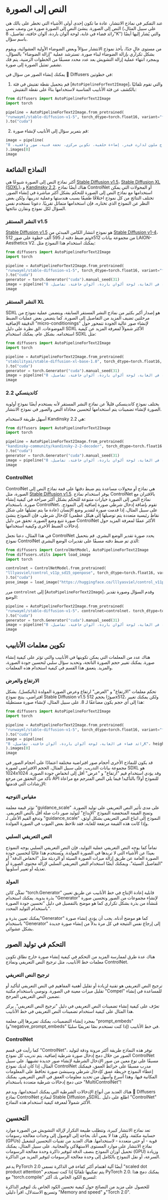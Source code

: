 # النص إلى الصورة

عند التفكير في نماذج الانتشار، عادة ما تكون إحدى أولى الأشياء التي تخطر على بالك هي النص إلى الصورة. ينشئ النص إلى الصورة صورة من وصف نصي (على سبيل المثال، "رائد فضاء في غابة، لوحة ألوان باردة، ألوان خافتة، تفاصيل، 8K") والتي يُشار إليها أيضًا باسم *سؤال*.

من مستوى عالٍ جدًا، يأخذ نموذج الانتشار سؤالاً وبعض الضوضاء الأولية العشوائية، ويقوم بشكل تكراري بإزالة الضوضاء لبناء صورة. تسترشد عملية "إزالة الضوضاء" بالسؤال، وبمجرد انتهاء عملية إزالة التشويش بعد عدد محدد مسبقًا من الخطوات الزمنية، يتم فك تشفير تمثيل الصورة إلى صورة.

يمكنك إنشاء الصور من سؤال في 🤗 Diffusers في خطوتين:

1. قم بتحميل نقطة تفتيش في فئة [`AutoPipelineForText2Image`]، والتي تقوم تلقائيًا بالكشف عن فئة الأنابيب المناسبة لاستخدامها بناءً على نقطة التفتيش:
```py
from diffusers import AutoPipelineForText2Image
import torch

pipeline = AutoPipelineForText2Image.from_pretrained(
"runwayml/stable-diffusion-v1-5", torch_dtype=torch.float16, variant="fp16"
).to("cuda")
```

2. قم بتمرير سؤال إلى الأنابيب لإنشاء صورة:
```py
image = pipeline(
"زجاج ملون لدارث فيدر، إضاءة خلفية، تكوين مركزي، تحفة فنية، صور واقعية، 8K"
).images[0]
image
```

## النماذج الشائعة

أكثر نماذج النص إلى الصورة شيوعًا هي [Stable Diffusion v1.5](https://huggingface.co/runwayml/stable-diffusion-v1-5)، [Stable Diffusion XL (SDXL)](https://huggingface.co/stabilityai/stable-diffusion-xl-base-1.0)، و [Kandinsky 2.2](https://huggingface.co/kandinsky-community/kandinsky-2-2-decoder). هناك أيضًا نماذج ControlNet أو المحولات التي يمكن استخدامها مع نماذج النص إلى الصورة للتحكم بشكل أكثر مباشرة في إنشاء الصور. تختلف النتائج من كل نموذج اختلافًا طفيفًا بسبب هندستها وعملية تدريبها، ولكن بغض النظر عن النموذج الذي تختاره، فإن استخدامها متماثل تقريبًا. دعونا نستخدم نفس السؤال لكل نموذج ونقارن نتائجها.

### النشر المستقر v1.5

[Stable Diffusion v1.5](https://huggingface.co/runwayml/stable-diffusion-v1-5) هو نموذج انتشار الكامن المبدئي من [Stable Diffusion v1-4](https://huggingface.co/CompVis/stable-diffusion-v1-4)، وتم ضبط دقته لـ 595 ألف خطوة على صور 512x512 من مجموعة بيانات LAION-Aesthetics V2. يمكنك استخدام هذا النموذج مثل:
```py
from diffusers import AutoPipelineForText2Image
import torch

pipeline = AutoPipelineForText2Image.from_pretrained(
"runwayml/stable-diffusion-v1-5", torch_dtype=torch.float16, variant="fp16"
).to("cuda")
generator = torch.Generator("cuda").manual_seed(31)
image = pipeline("رائد فضاء في الغابة، لوحة ألوان باردة، ألوان خافتة، تفاصيل، 8K"، generator=generator).images[0]
image
```

### النشر المستقر XL

SDXL هو إصدار أكبر بكثير من نماذج النشر المستقر السابقة، ويتضمن عملية نموذج من مرحلتين تضيف المزيد من التفاصيل إلى الصورة. كما يتضمن بعض عمليات الضبط الدقيقة الإضافية "micro-conditionings" لإنشاء صور عالية الجودة تتمحور حول الموضوعات. الق نظرة على دليل SDXL الأكثر شمولاً لمعرفة المزيد عن كيفية استخدامه. بشكل عام، يمكنك استخدام SDXL مثل:
```py
from diffusers import AutoPipelineForText2Image
import torch

pipeline = AutoPipelineForText2Image.from_pretrained(
"stabilityai/stable-diffusion-xl-base-1.0", torch_dtype=torch.float16, variant="fp16"
).to("cuda")
generator = torch.Generator("cuda").manual_seed(31)
image = pipeline("رائد فضاء في الغابة، لوحة ألوان باردة، ألوان خافتة، تفاصيل، 8K"، generator=generator).images[0]
image
```

### كاندينسكي 2.2

يختلف نموذج كاندينسكي قليلاً عن نماذج النشر المستقر لأنه يستخدم أيضًا نموذج أولوية الصورة لإنشاء تضمينات يتم استخدامها لتحسين محاذاة النص والصور في نموذج الانتشار.

أسهل طريقة لاستخدام Kandinsky 2.2 هي:
```py
from diffusers import AutoPipelineForText2Image
import torch

pipeline = AutoPipelineForText2Image.from_pretrained(
"kandinsky-community/kandinsky-2-2-decoder", torch_dtype=torch.float16
).to("cuda")
generator = torch.Generator("cuda").manual_seed(31)
image = pipeline("رائد فضاء في الغابة، لوحة ألوان باردة، ألوان خافتة، تفاصيل، 8K"، generator=generator).images[0]
image
```

### ControlNet

ControlNet هي نماذج أو محولات مساعدة يتم ضبط دقتها على قمة نماذج النص إلى الصورة، مثل [Stable Diffusion v1.5](https://huggingface.co/runwayml/stable-diffusion-v1-5). يوفر استخدام نماذج ControlNet بالاقتران مع نماذج النص إلى الصورة خيارات متنوعة للتحكم بشكل أكثر صراحة في كيفية إنشاء صورة. باستخدام ControlNet، تقوم بإضافة إدخال شرطي صورة إضافية إلى النموذج. على سبيل المثال، إذا قدمت صورة لتقدير وضع الإنسان (عادة ما يتم تمثيلها على شكل نقاط رئيسية متعددة يتم توصيلها إلى هيكل عظمي) كإدخال شرطي، فإن النموذج ينشئ صورة تتبع وضع الصورة. تحقق من دليل ControlNet الأكثر عمقًا لمعرفة المزيد حول إدخالات الضبط الأخرى وكيفية استخدامها.

في هذا المثال، دعنا نجعل ControlNet يحدد صورة تقدير الوضع البشري. قم بتحميل نموذج ControlNet الذي تم ضبط دقته مسبقًا على تقديرات الوضع البشري:
```py
from diffusers import ControlNetModel, AutoPipelineForText2Image
from diffusers.utils import load_image
import torch

controlnet = ControlNetModel.from_pretrained(
"lllyasviel/control_v11p_sd15_openpose", torch_dtype=torch.float16, variant="fp16"
).to("cuda")
pose_image = load_image("https://huggingface.co/lllyasviel/control_v11p_sd15_openpose/resolve/main/images/control.png")
```

مرر `controlnet` إلى [`AutoPipelineForText2Image`]، وقدم السؤال وصورة تقدير الوضع:
```py
pipeline = AutoPipelineForText2Image.from_pretrained(
"runwayml/stable-diffusion-v1-5"، controlnet=controlnet، torch_dtype=torch.float16، variant="fp16"
).to("cuda")
generator = torch.Generator("cuda").manual_seed(31)
image = pipeline("رائد فضاء في الغابة، لوحة ألوان باردة، ألوان خافتة، تفاصيل، 8K"، image=pose_image، generator=generator).images[0]
image
```

## تكوين معلمات الأنابيب

هناك عدد من المعلمات التي يمكن تكوينها في الأنابيب والتي تؤثر على كيفية إنشاء صورة. يمكنك تغيير حجم الصورة الناتجة، وتحديد سؤال سلبي لتحسين جودة الصورة، والمزيد. يتعمق هذا القسم في كيفية استخدام هذه المعلمات.

### الارتفاع والعرض

تحكم معلمات "الارتفاع" و "العرض" ارتفاع وعرض الصورة المولدة (بالبكسل). بشكل افتراضي، ينتج نموذج Stable Diffusion v1.5 صورًا بحجم 512x512، ولكن يمكنك تغيير هذا إلى أي حجم يكون مضاعفًا لـ 8. على سبيل المثال، لإنشاء صورة مستطيلة:
```py
from diffusers import AutoPipelineForText2Image
import torch

pipeline = AutoPipelineForText2Image.from_pretrained(
"runwayml/stable-diffusion-v1-5", torch_dtype=torch.float16, variant="fp16"
).to("cuda")
image = pipeline(
"رائد فضاء في الغابة، لوحة ألوان باردة، ألوان خافتة، تفاصيل، 8K"، height=768، width=512
).images[0]
image
```

<Tip warning={true}>
قد يكون للنماذج الأخرى أحجام صور افتراضية مختلفة اعتمادًا على أحجام الصور في مجموعة بيانات التدريب. على سبيل المثال، الحجم الافتراضي لصورة SDXL هو 1024x1024 وقد يؤدي استخدام قيم "ارتفاع" و "عرض" أقل إلى انخفاض جودة الصورة. تأكد من التحقق من مرجع API للنموذج أولاً!
</Tip>
بالتأكيد! فيما يلي النص المترجم مع مراعاة الإرشادات التي قدمتها:

### مقياس التوجيه

تؤثر قيمة معلمة "guidance_scale" على مدى تأثير النص التعريفي على توليد الصورة. وتمنح القيمة المنخفضة النموذج "الإبداع" لتوليد صور ذات صلة أقل بالنص التعريفي. وتدفع القيم الأعلى لـ "guidance_scale" النموذج إلى اتباع النص التعريفي بشكل أوثق، وإذا كانت هذه القيمة مرتفعة للغاية، فقد تلاحظ بعض العيوب في الصورة المولدة.

### النص التعريفي السلبي

تماماً كما يوجه النص التعريفي عملية التوليد، فإن النص التعريفي السلبي يوجه النموذج بعيدًا عن الأشياء التي لا تريدها في الصورة المولدة. ويُستخدم هذا غالبًا لتحسين جودة الصورة العامة عن طريق إزالة ميزات الصورة السيئة أو الرديئة مثل "انخفاض الدقة" أو "التفاصيل السيئة". ويمكنك أيضًا استخدام النص التعريفي السلبي لإزالة محتوى الصورة أو تعديله أو تغيير أسلوبها.

### المولد

تمكّن كائن "torch.Generator" قابلية إعادة الإنتاج في خط الأنابيب عن طريق تعيين بذرة يدوية. يمكنك استخدام "Generator" لإنشاء مجموعات من الصور وتحسين صورة مُنشأة من بذرة بشكل تكراري كما هو موضح بالتفصيل في دليل "تحسين جودة الصورة باستخدام التوليد المحدد".

يمكنك تعيين بذرة و"Generator" كما هو موضح أدناه. يجب أن يؤدي إنشاء صورة باستخدام "Generator" إلى إرجاع نفس النتيجة في كل مرة بدلاً من إنشاء صورة جديدة بشكل عشوائي.

## التحكم في توليد الصور

هناك عدة طرق لممارسة المزيد من التحكم في كيفية إنشاء صورة خارج نطاق تكوين معلمات خط الأنابيب، مثل ترجيح النص التعريفي ونماذج ControlNet.

### ترجيح النص التعريفي

ترجيح النص التعريفي هو تقنية لزيادة أو تقليل أهمية المفاهيم في النص التعريفي لتأكيد أو تقليل ميزات معينة في الصورة. ونوصي باستخدام مكتبة "Compel" للمساعدة في إنشاء تضمين النص التعريفي المرجح.

<Tip>

تعرّف على كيفية إنشاء تضمينات النص التعريفي في دليل "ترجيح النص التعريفي". يركز هذا المثال على كيفية استخدام تضمينات النص التعريفي في خط الأنابيب.

</Tip>

بمجرد إنشاء التضمينات، يمكنك تمريرها إلى معلمة "prompt_embeds" (و"negative_prompt_embeds" إذا كنت تستخدم نصًا تعريفيًا سلبيًا) في خط الأنابيب.

### ControlNet

كما رأيت في قسم "ControlNet"، توفر هذه النماذج طريقة أكثر مرونة ودقة لتوليد الصور من خلال دمج إدخال صورة شرطية إضافية. يتم تدريب كل نموذج ControlNet مسبقًا على نوع معين من صور الإدخال الشرطية لإنشاء صور جديدة تشبهها. على سبيل المثال، إذا كان لديك نموذج ControlNet مدرب مسبقًا على خرائط العمق، فيمكنك إعطاء النموذج خريطة عمق كإدخال شرطي وسينشئ صورة تحافظ على المعلومات المكانية فيها. وهذا أسرع وأسهل من تحديد معلومات العمق في النص التعريفي. يمكنك حتى دمج إدخالات شرطية متعددة باستخدام "MultiControlNet"!

هناك العديد من أنواع الإدخالات الشرطية التي يمكنك استخدامها، ويدعم 🤗 Diffusers نماذج ControlNet لنماذج Stable Diffusion وSDXL. اطلع على دليل "ControlNet" الأكثر شمولاً لمعرفة كيفية استخدام هذه النماذج.

## التحسين

تعد نماذج الانتشار كبيرة، وتتطلب طبيعة التكرار لإزالة التشويش من الصورة موارد حسابية مكثفة. ولكن هذا لا يعني أنك بحاجة إلى الوصول إلى وحدات معالجة رسومات (GPUs) قوية - أو حتى متعددة - لاستخدامها. هناك العديد من تقنيات التحسين لتشغيل نماذج الانتشار على موارد المستوى الاستهلاكي والمجانية. على سبيل المثال، يمكنك تحميل أوزان النموذج بنصف الدقة لتوفير ذاكرة وحدة معالجة الرسومات (GPU) وزيادة السرعة، أو نقل النموذج بالكامل إلى وحدة معالجة الرسومات لتوفير المزيد من الذاكرة.

يدعم PyTorch 2.0 أيضًا آلية اهتمام أكثر كفاءة في الذاكرة تسمى "scaled dot product attention" يتم تمكينها تلقائيًا إذا كنت تستخدم PyTorch 2.0. يمكنك دمج هذا مع "torch.compile" لتسريع الكود الخاص بك أكثر:

للحصول على مزيد من النصائح حول كيفية تحسين الكود الخاص بك لتوفير الذاكرة وتسريع الاستدلال، اقرأ دليلي "Memory and speed" و"Torch 2.0".